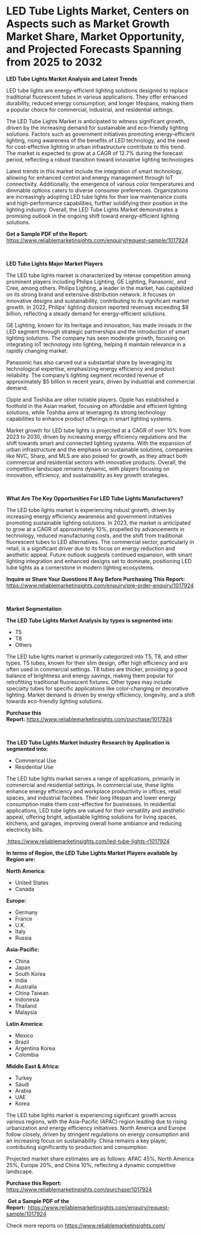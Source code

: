<p><h1>LED Tube Lights Market, Centers on Aspects such as Market Growth Market Share, Market Opportunity, and Projected Forecasts Spanning from 2025 to 2032</h1></p><p><strong>LED Tube Lights Market Analysis and Latest Trends</strong></p>
<p><p>LED tube lights are energy-efficient lighting solutions designed to replace traditional fluorescent tubes in various applications. They offer enhanced durability, reduced energy consumption, and longer lifespans, making them a popular choice for commercial, industrial, and residential settings. </p><p>The LED Tube Lights Market is anticipated to witness significant growth, driven by the increasing demand for sustainable and eco-friendly lighting solutions. Factors such as government initiatives promoting energy-efficient lighting, rising awareness of the benefits of LED technology, and the need for cost-effective lighting in urban infrastructure contribute to this trend. The market is expected to grow at a CAGR of 12.7% during the forecast period, reflecting a robust transition toward innovative lighting technologies.</p><p>Latest trends in this market include the integration of smart technology, allowing for enhanced control and energy management through IoT connectivity. Additionally, the emergence of various color temperatures and dimmable options caters to diverse consumer preferences. Organizations are increasingly adopting LED tube lights for their low maintenance costs and high-performance capabilities, further solidifying their position in the lighting industry. Overall, the LED Tube Lights Market demonstrates a promising outlook in the ongoing shift toward energy-efficient lighting solutions.</p></p>
<p><strong>Get a Sample PDF of the Report:&nbsp;</strong> <a href="https://www.reliablemarketinsights.com/enquiry/request-sample/1017924?utm_campaign=2137&utm_medium=2&utm_source=Github&utm_content=ia&utm_term=13022025&utm_id=led-tube-lights">https://www.reliablemarketinsights.com/enquiry/request-sample/1017924</a></p>
<p>&nbsp;</p>
<p><strong>LED Tube Lights Major Market Players</strong></p>
<p><p>The LED tube lights market is characterized by intense competition among prominent players including Philips Lighting, GE Lighting, Panasonic, and Cree, among others. Philips Lighting, a leader in the market, has capitalized on its strong brand and extensive distribution network. It focuses on innovative designs and sustainability, contributing to its significant market growth. In 2022, Philips’ lighting division reported revenues exceeding $8 billion, reflecting a steady demand for energy-efficient solutions.</p><p>GE Lighting, known for its heritage and innovation, has made inroads in the LED segment through strategic partnerships and the introduction of smart lighting solutions. The company has seen moderate growth, focusing on integrating IoT technology into lighting, helping it maintain relevance in a rapidly changing market.</p><p>Panasonic has also carved out a substantial share by leveraging its technological expertise, emphasizing energy efficiency and product reliability. The company’s lighting segment recorded revenue of approximately $5 billion in recent years, driven by industrial and commercial demand.</p><p>Opple and Toshiba are other notable players. Opple has established a foothold in the Asian market, focusing on affordable and efficient lighting solutions, while Toshiba aims at leveraging its strong technology capabilities to enhance product offerings in smart lighting systems.</p><p>Market growth for LED tube lights is projected at a CAGR of over 10% from 2023 to 2030, driven by increasing energy efficiency regulations and the shift towards smart and connected lighting systems. With the expansion of urban infrastructure and the emphasis on sustainable solutions, companies like NVC, Sharp, and MLS are also poised for growth, as they attract both commercial and residential sectors with innovative products. Overall, the competitive landscape remains dynamic, with players focusing on innovation, efficiency, and sustainability as key growth strategies.</p></p>
<p>&nbsp;</p>
<p><strong>What Are The Key Opportunities For LED Tube Lights Manufacturers?</strong></p>
<p><p>The LED tube lights market is experiencing robust growth, driven by increasing energy efficiency awareness and government initiatives promoting sustainable lighting solutions. In 2023, the market is anticipated to grow at a CAGR of approximately 10%, propelled by advancements in technology, reduced manufacturing costs, and the shift from traditional fluorescent tubes to LED alternatives. The commercial sector, particularly in retail, is a significant driver due to its focus on energy reduction and aesthetic appeal. Future outlook suggests continued expansion, with smart lighting integration and enhanced designs set to dominate, positioning LED tube lights as a cornerstone in modern lighting ecosystems.</p></p>
<p><strong>Inquire or Share Your Questions If Any Before Purchasing This Report:</strong> <a href="https://www.reliablemarketinsights.com/enquiry/pre-order-enquiry/1017924?utm_campaign=2137&utm_medium=2&utm_source=Github&utm_content=ia&utm_term=13022025&utm_id=led-tube-lights">https://www.reliablemarketinsights.com/enquiry/pre-order-enquiry/1017924</a></p>
<p>&nbsp;</p>
<p><strong>Market Segmentation</strong></p>
<p><strong>The LED Tube Lights Market Analysis by types is segmented into:</strong></p>
<p><ul><li>T5</li><li>T8</li><li>Others</li></ul></p>
<p><p>The LED tube lights market is primarily categorized into T5, T8, and other types. T5 tubes, known for their slim design, offer high efficiency and are often used in commercial settings. T8 tubes are thicker, providing a good balance of brightness and energy savings, making them popular for retrofitting traditional fluorescent fixtures. Other types may include specialty tubes for specific applications like color-changing or decorative lighting. Market demand is driven by energy efficiency, longevity, and a shift towards eco-friendly lighting solutions.</p></p>
<p><strong>Purchase this Report:&nbsp;</strong><a href="https://www.reliablemarketinsights.com/purchase/1017924?utm_campaign=2137&utm_medium=2&utm_source=Github&utm_content=ia&utm_term=13022025&utm_id=led-tube-lights">https://www.reliablemarketinsights.com/purchase/1017924</a></p>
<p>&nbsp;</p>
<p><strong>The LED Tube Lights Market Industry Research by Application is segmented into:</strong></p>
<p><ul><li>Commerical Use</li><li>Residential Use</li></ul></p>
<p><p>The LED tube lights market serves a range of applications, primarily in commercial and residential settings. In commercial use, these lights enhance energy efficiency and workplace productivity in offices, retail spaces, and industrial facilities. Their long lifespan and lower energy consumption make them cost-effective for businesses. In residential applications, LED tube lights are valued for their versatility and aesthetic appeal, offering bright, adjustable lighting solutions for living spaces, kitchens, and garages, improving overall home ambiance and reducing electricity bills.</p></p>
<p><a href="https://www.reliablemarketinsights.com/led-tube-lights-r1017924?utm_campaign=2137&utm_medium=2&utm_source=Github&utm_content=ia&utm_term=13022025&utm_id=led-tube-lights">&nbsp;https://www.reliablemarketinsights.com/led-tube-lights-r1017924</a></p>
<p><strong>In terms of Region, the LED Tube Lights Market Players available by Region are:</strong></p>
<p>
    <p> <strong> North America: </strong>
        <ul>
            <li>United States</li>
            <li>Canada</li>
        </ul>
        </p> 
    <p> <strong> Europe: </strong>
        <ul>
            <li>Germany</li>
            <li>France</li>
            <li>U.K.</li>
            <li>Italy</li>
            <li>Russia</li>
        </ul>
        </p> 
    <p> <strong> Asia-Pacific: </strong>
        <ul>
            <li>China</li>
            <li>Japan</li>
            <li>South Korea</li>
            <li>India</li>
            <li>Australia</li>
            <li>China Taiwan</li>
            <li>Indonesia</li>
            <li>Thailand</li>
            <li>Malaysia</li>
        </ul>
        </p> 
    <p> <strong> Latin America: </strong>
        <ul>
            <li>Mexico</li>
            <li>Brazil</li>
            <li>Argentina Korea</li>
            <li>Colombia</li>
        </ul>
        </p> 
    <p> <strong> Middle East & Africa: </strong>
        <ul>
            <li>Turkey</li>
            <li>Saudi</li>
            <li>Arabia</li>
            <li>UAE</li>
            <li>Korea</li>
        </ul>
    </p>
    </p>
<p><p>The LED tube lights market is experiencing significant growth across various regions, with the Asia-Pacific (APAC) region leading due to rising urbanization and energy efficiency initiatives. North America and Europe follow closely, driven by stringent regulations on energy consumption and an increasing focus on sustainability. China remains a key player, contributing significantly to production and consumption. </p><p>Projected market share estimates are as follows: APAC 45%, North America 25%, Europe 20%, and China 10%, reflecting a dynamic competitive landscape.</p></p>
<p><strong>Purchase this Report: </strong><a href="https://www.reliablemarketinsights.com/purchase/1017924?utm_campaign=2137&utm_medium=2&utm_source=Github&utm_content=ia&utm_term=13022025&utm_id=led-tube-lights">https://www.reliablemarketinsights.com/purchase/1017924</a></p>
<p>&nbsp;<strong>Get a Sample PDF of the Report:&nbsp;&nbsp;</strong><a href="https://www.reliablemarketinsights.com/enquiry/request-sample/1017924?utm_campaign=2137&utm_medium=2&utm_source=Github&utm_content=ia&utm_term=13022025&utm_id=led-tube-lights">https://www.reliablemarketinsights.com/enquiry/request-sample/1017924</a></p>
<p><strong></strong></p>
<p>Check more reports on <a href="https://www.reliablemarketinsights.com/?utm_campaign=2137&utm_medium=2&utm_source=Github&utm_content=ia&utm_term=13022025&utm_id=led-tube-lights">https://www.reliablemarketinsights.com/</a></p>